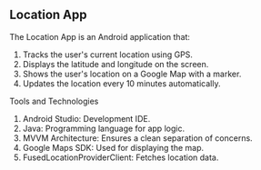 ## Location App
 
The Location App is an Android application that:  
1. Tracks the user's current location using GPS.  
2. Displays the latitude and longitude on the screen.  
3. Shows the user's location on a Google Map with a marker.  
4. Updates the location every 10 minutes automatically.  
 

Tools and Technologies  
1. Android Studio: Development IDE.  
2. Java: Programming language for app logic.  
3. MVVM Architecture: Ensures a clean separation of concerns.  
4. Google Maps SDK: Used for displaying the map.  
5. FusedLocationProviderClient: Fetches location data.  
